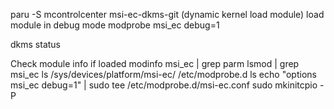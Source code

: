 paru -S mcontrolcenter msi-ec-dkms-git (dynamic kernel load module)
load module in debug mode
modprobe msi_ec debug=1

dkms status

Check module info if loaded
modinfo msi_ec | grep parm
lsmod | grep msi_ec
ls /sys/devices/platform/msi-ec/
/etc/modprobe.d
ls
echo "options msi_ec debug=1" | sudo tee /etc/modprobe.d/msi-ec.conf
sudo mkinitcpio -P

